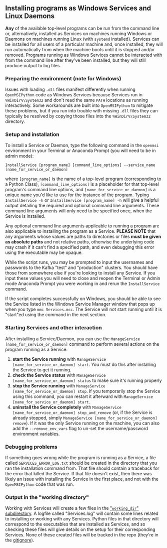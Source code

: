 ## Installing programs as Windows Services and Linux Daemons

**Any** of the available top-level programs can be run from the command line or, alternatively, installed as Services on machines running Windows or Daemons on machines running Linux (with `systemd` installed). Services can be installed for all users of a particular machine and, once installed, they will run automatically from when the machine boots until it is stopped and/or removed. Programs running as Windows Services cannot be interacted with from the command line after they've been installed, but they will still produce output to log files.

### Preparing the environment (note for Windows)

Issues with loading `.dll` files manifest differently when running `OpenMSIPython` code as Windows Services because Services run in `%WinDir%\System32` and don't read the same `PATH` locations as running interactively. Some workarounds are built into `OpenMSIPython` to mitigate these problems, but if you run into trouble with missing `.dll` files they can typically be resolved by copying those files into the `%WinDir%\System32` directory.

### Setup and installation

To install a Service or Daemon, type the following command in the `openmsi` environment in your Terminal or Anaconda Prompt (you will need to be in admin mode):

`InstallService [program_name] [command_line_options] --service_name [name_for_service_or_daemon]`

where `[program_name]` is the name of a top-level program (corresponding to a Python Class), `[command_line_options]` is a placeholder for that top-level program's command line options, and `[name_for_service_or_daemon]` is a unique name you'd like to use for the instance of the program. Typing `InstallService -h` or `InstallService [program_name] -h` will give a helpful output detailing the required and optional command line arguments. These command line arguments will only need to be specified once, when the Service is installed.

Any optional command line arguments applicable to running a program are also applicable to installing the program as a Service. **PLEASE NOTE** that any arguments whose values are paths to directories or files **must be given as absolute paths** and not relative paths, otherwise the underlying code may crash if it can't find a specified path, and even debugging this error using the executable may be opaque. 

While the script runs, you may be prompted to input the usernames and passwords to the Kafka "test" and "production" clusters. You should have those from somewhere else if you're looking to install any Service. If you input these values you will need to close and reopen the Terminal or Admin mode Anaconda Prompt you were working in and rerun the `InstallService` command.

If the script completes successfully on Windows, you should be able to see the Service listed in the Windows Service Manager window that pops up when you type `mmc Services.msc`. The Service will not start running until it is "start"ed using the command in the next section.

### Starting Services and other interaction

After installing a Service/Daemon, you can use the `ManageService [name_for_service_or_daemon]` command to perform several actions on the program running as a Service:
1. **start the Service running** with `ManageService [name_for_service_or_daemon] start`. You must do this after installing the Service to get it running.
1. **check the Service status** with `ManageService [name_for_service_or_daemon] status` to make sure it's running properly
1. **stop the Service running** with `ManageService [name_for_service_or_daemon] stop`. If you temporarily stop the Service using this command, you can restart it afterward with `ManageService [name_for_service_or_daemon] start`.
1. **uninstall the Service completely** with `ManageService [name_for_service_or_daemon] stop_and_remove` (or, if the Service is already stopped, simply `ManageService [name_for_service_or_daemon] remove`). If it was the only Service running on the machine, you can also add the `--remove_env_vars` flag to un-set the username/password environment variables.

### Debugging problems

If something goes wrong while the program is running as a Service, a file called `SERVICES_ERROR_LOG.txt` should be created in the directory that you ran the installation command from. That file should contain a traceback for the error that killed the Service. If that file doesn't exist, then there was likely an issue with installing the Service in the first place, and not with the `OpenMSIPython` code that was run.

### Output in the "working directory"

Working with Services will create a few files in the ["`working_dir`" subdirectory](./working_dir). A logfile called "Services.log" will contain some lines related to installing or working with any Services. Python files in that directory will correspond to the executables that are installed as Services, and so checking these files will give details on the setup for their corresponding Services. None of these created files will be tracked in the repo (they're in the [gitignore](../../.gitignore#L2-L5)).
